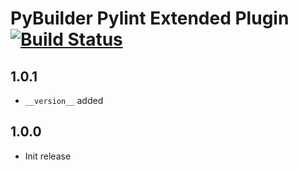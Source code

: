 PyBuilder Pylint Extended Plugin [![Build Status](https://travis-ci.org/AlexeySanko/pybuilder_pylint_extended.svg?branch=master)](https://travis-ci.org/AlexeySanko/pybuilder_pylint_extended)
=======================
1.0.1
---
- `__version__` added

1.0.0
-----
- Init release